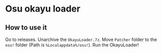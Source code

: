 # Osu okayu loader
## How to use it
Go to releases. Unarchive the `OkayuLoader.7z`. Move `Patcher` folder to the `osu!` folder (Path is `%Localappdata%/osu!`). Run the OkayuLoader!
